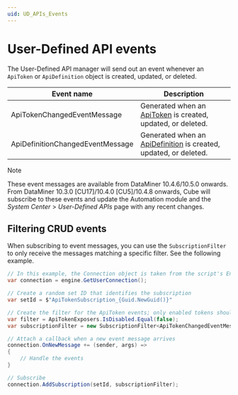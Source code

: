 ```yaml
---
uid: UD_APIs_Events
---
```


# User-Defined API events

The User-Defined API manager will send out an event whenever an `ApiToken` or `ApiDefinition` object is created, updated, or deleted.

| Event name | Description |
|---|---|
| ApiTokenChangedEventMessage       | Generated when an [ApiToken](xref:UD_APIs_Objects_ApiToken) is created, updated, or deleted. |
| ApiDefinitionChangedEventMessage  | Generated when an [ApiDefinition](xref:UD_APIs_Objects_ApiDefinition) is created, updated, or deleted. |

> [!NOTE]
> These event messages are available from DataMiner 10.4.6/10.5.0 onwards.<!-- RN 39117 --> From DataMiner 10.3.0 [CU17]/10.4.0 [CU5]/10.4.8 onwards, Cube will subscribe to these events and update the Automation module and the *System Center* > *User-Defined APIs* page with any recent changes.<!-- RN 39238 -->

## Filtering CRUD events

When subscribing to event messages, you can use the `SubscriptionFilter` to only receive the messages matching a specific filter. See the following example.

```csharp
// In this example, the Connection object is taken from the script's Engine object
var connection = engine.GetUserConnection();

// Create a random set ID that identifies the subscription
var setId = $"ApiTokenSubscription_{Guid.NewGuid()}"

// Create the filter for the ApiToken events; only enabled tokens should match
var filter = ApiTokenExposers.IsDisabled.Equal(false);
var subscriptionFilter = new SubscriptionFilter<ApiTokenChangedEventMessage, ApiToken>(filter);

// Attach a callback when a new event message arrives
connection.OnNewMessage += (sender, args) =>
{
    // Handle the events
}

// Subscribe
connection.AddSubscription(setId, subscriptionFilter);
```
